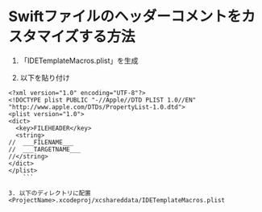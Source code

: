 # Swiftファイルのヘッダーコメントをカスタマイズする方法

1. 「IDETemplateMacros.plist」を生成

2. 以下を貼り付け
```IDETemplateMacros.plist
<?xml version="1.0" encoding="UTF-8"?>
<!DOCTYPE plist PUBLIC "-//Apple//DTD PLIST 1.0//EN" "http://www.apple.com/DTDs/PropertyList-1.0.dtd">
<plist version="1.0">
<dict>
  <key>FILEHEADER</key>
  <string>
//  ___FILENAME___
//  ___TARGETNAME___
//</string>
</dict>
</plist>
    ```

3. 以下のディレクトリに配置
<ProjectName>.xcodeproj/xcshareddata/IDETemplateMacros.plist
